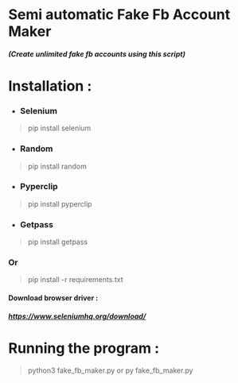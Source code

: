 # Semi automatic Fake Fb Account Maker
#### *(Create unlimited fake fb accounts using this script)*

# Installation :

- ### Selenium
 > pip install selenium

- ### Random
 > pip install random

- ### Pyperclip
 > pip install pyperclip

- ### Getpass
 > pip install getpass
 
 ### Or
 
 > pip install -r requirements.txt

#### Download browser driver :
##### https://www.seleniumhq.org/download/

# Running the program :

> python3 fake_fb_maker.py or py fake_fb_maker.py

